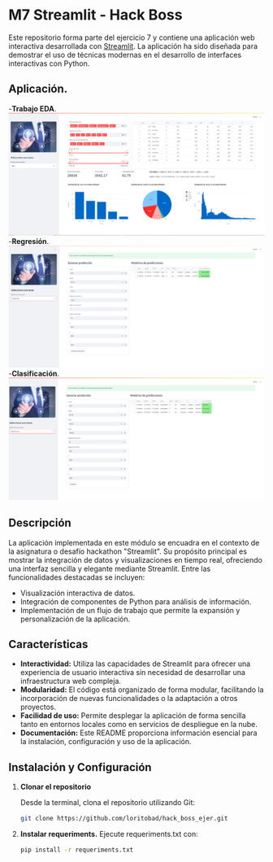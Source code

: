 # M7 Streamlit - Hack Boss

Este repositorio forma parte del ejercicio 7 y contiene una aplicación web interactiva desarrollada con [Streamlit](https://streamlit.io/). La aplicación ha sido diseñada para demostrar el uso de técnicas modernas en el desarrollo de interfaces interactivas con Python.

## Aplicación.

-**Trabajo EDA**.
![Texto alternativo](images/eda.png "EDA")
-**Regresión**.
![Texto alternativo](images/re.png "Regresión")
-**Clasificación**.
![Texto alternativo](images/cla.png "Clasificación")

## Descripción

La aplicación implementada en este módulo se encuadra en el contexto de la asignatura o desafío hackathon "Streamlit". Su propósito principal es mostrar la integración de datos y visualizaciones en tiempo real, ofreciendo una interfaz sencilla y elegante mediante Streamlit. Entre las funcionalidades destacadas se incluyen:
- Visualización interactiva de datos.
- Integración de componentes de Python para análisis de información.
- Implementación de un flujo de trabajo que permite la expansión y personalización de la aplicación.

## Características

- **Interactividad:** Utiliza las capacidades de Streamlit para ofrecer una experiencia de usuario interactiva sin necesidad de desarrollar una infraestructura web compleja.
- **Modularidad:** El código está organizado de forma modular, facilitando la incorporación de nuevas funcionalidades o la adaptación a otros proyectos.
- **Facilidad de uso:** Permite desplegar la aplicación de forma sencilla tanto en entornos locales como en servicios de despliegue en la nube.
- **Documentación:** Este README proporciona información esencial para la instalación, configuración y uso de la aplicación.



## Instalación y Configuración

1. **Clonar el repositorio**

   Desde la terminal, clona el repositorio utilizando Git:
   ```bash
   git clone https://github.com/loritobad/hack_boss_ejer.git

2. **Instalar requeriments.**
    Ejecute requeriments.txt con:
    ```bash
    pip install -r requeriments.txt
